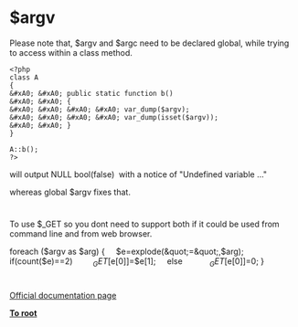 # $argv





Please note that, $argv and $argc need to be declared global, while trying to access within a class method. 



```
<?php
class A
{
&#xA0; &#xA0; public static function b()
&#xA0; &#xA0; {
&#xA0; &#xA0; &#xA0; &#xA0; var_dump($argv);
&#xA0; &#xA0; &#xA0; &#xA0; var_dump(isset($argv));
&#xA0; &#xA0; }
}

A::b();
?>
```


will output NULL bool(false)&#xA0; with a notice of &quot;Undefined variable ...&quot;

whereas global $argv fixes that.

  

#



To use $_GET so you dont need to support both if it could be used from command line and from web browser.

foreach ($argv as $arg) {
&#xA0; &#xA0; $e=explode(&quot;=&quot;,$arg);
&#xA0; &#xA0; if(count($e)==2)
&#xA0; &#xA0; &#xA0; &#xA0; $_GET[$e[0]]=$e[1];
&#xA0; &#xA0; else&#xA0; &#xA0; 
&#xA0; &#xA0; &#xA0; &#xA0; $_GET[$e[0]]=0;
}

  

#

[Official documentation page](https://www.php.net/manual/en/reserved.variables.argv.php)

**[To root](/README.md)**